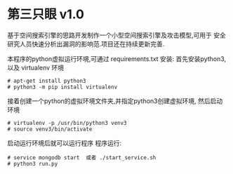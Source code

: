 # 第三只眼 v1.0
基于空间搜索引擎的思路开发制作一个小型空间搜索引擎及攻击模型,可用于
安全研究人员快速分析出漏洞的影响范.项目还在持续更新完善.

本程序的python虚拟运行环境,可通过 requirements.txt 安装:
首先安装python3,以及 virtualenv 环境

```
# apt-get install python3
# python3 -m pip install virtualenv
```
    
接着创建一个python的虚拟环境文件夹,并指定python3创建虚拟环境,
然后启动环境
```
# virtualenv -p /usr/bin/python3 venv3
# source venv3/bin/activate
```

启动运行环境后就可以运行程序
程序运行:
```
# service mongodb start  或者 ./start_service.sh
# python3 run.py
```



